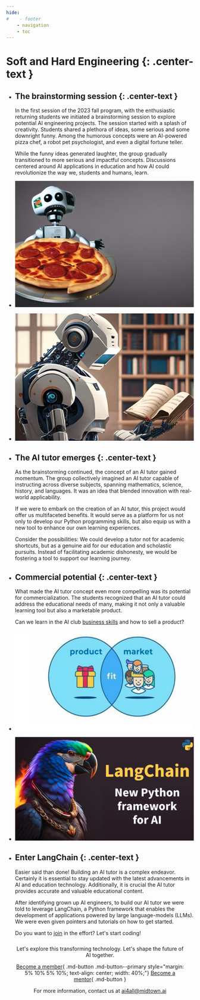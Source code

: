 ```yaml
---
hide:
#    - footer
    - navigation
    - toc
---
```

# Soft and Hard Engineering {: .center-text }

<div class="grid cards" markdown>

-   ## The brainstorming session {: .center-text }

    In the first session of the 2023 fall program, with the enthusiastic returning students we initiated a brainstorming session to explore potential AI engineering projects. The session started with a splash of creativity. Students shared a plethora of ideas, some serious and some downright funny. Among the humorous concepts were an AI-powered pizza chef, a robot pet psychologist, and even a digital fortune teller.

    While the funny ideas generated laughter, the group gradually transitioned to more serious and impactful concepts. Discussions centered around AI applications in education and how AI could revolutionize the way we, students and humans, learn.


-   ![](img/engineering_pizza_chef.png)

</div>

<div class="grid cards" markdown>

-   ![](img/engineering_robot_reading.png)

-   ## The AI tutor emerges {: .center-text }

    As the brainstorming continued, the concept of an AI tutor gained momentum. The group collectively imagined an AI tutor capable of instructing across diverse subjects, spanning mathematics, science, history, and languages.  It was an idea that blended innovation with real-world applicability.

    If we were to embark on the creation of an AI tutor, this project would offer us multifaceted benefits. It would serve as a platform for us not only to develop our Python programming skills, but also equip us with a new tool to enhance our own learning experiences.

    Consider the possibilities: We could develop a tutor not for academic shortcuts, but as a genuine aid for our education and scholastic pursuits. Instead of facilitating academic dishonesty, we would be fostering a tool to support our learning journey.
</div>

<div class="grid cards" markdown>

-   ## Commercial potential {: .center-text }

    What made the AI tutor concept even more compelling was its potential for commercialization. The students recognized that an AI tutor could address the educational needs of many, making it not only a valuable learning tool but also a marketable product.

    Can we learn in the AI club [business skills](business.md#) and how to sell a product? 

-   ![](img/engineering_product_market_fit.png)
</div>

<div class="grid cards" markdown>

-   ![](img/engineering_langchain.png)

-   ## Enter LangChain {: .center-text }
    
    Easier said than done! Building an AI tutor is a complex endeavor. Certainly it is essential to stay updated with the latest advancements in AI and education technology. Additionally, it is crucial the AI tutor provides accurate and valuable educational content. 

    After identifying grown up AI engineers, to build our AI tutor we were told to leverage LangChain, a Python framework that enables the development of applications powered by large language-models (LLMs). We were even given pointers and tutorials on how to get started. 

    Do you want to [join](/forms/membership.md#) in the effort? Let's start coding! 
</div>

<div style="margin: 5%; text-align: center;" markdown>

Let's explore this transforming technology. Let's shape the future of AI together.

[Become a member](/forms/membership.md#){ .md-button .md-button--primary style="margin: 5% 10% 5% 10%; text-align: center; width: 40%;"}
[Become a mentor](/forms/mentorship.md#){ .md-button }

For more information, contact us at [ai4all@midtown.ai](mailto:ai4all@midtown.ai)

</div>
